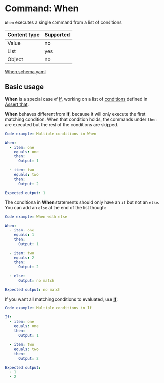 # Command: When

`When` executes a single command from a list of conditions

| Content type | Supported |
|--------------|-----------|
| Value        | no        |
| List         | yes       |
| Object       | no        |

[When.schema.yaml](schema/When.schema.yaml)

## Basic usage

**When** is a special case of [If](If.spec.md), working on a list
of [conditions](../testing/Assert%20that.spec.md#conditions)
defined in [Assert that](../testing/Assert%20that.spec.md).

**When** behaves different from **If**, because it will only execute the first matching condition. When that condition
holds, the commands under `then` are executed but the rest of the conditions are skipped.

```yaml specscript
Code example: Multiple conditions in When

When:
  - item: one
    equals: one
    then:
      Output: 1

  - item: two
    equals: two
    then:
      Output: 2

Expected output: 1
```

The conditiona in **When** statements should only have an `if` but not an `else`. You can add an `else` at the end of
the list though:

```yaml specscript
Code example: When with else

When:
  - item: one
    equals: 1
    then:
      Output: 1

  - item: two
    equals: 2
    then:
      Output: 2

  - else:
      Output: no match

Expected output: no match
```

If you want all matching conditions to evaluated, use **[If](If.spec.md)**:

```yaml specscript
Code example: Multiple conditions in If

If:
  - item: one
    equals: one
    then:
      Output: 1

  - item: two
    equals: two
    then:
      Output: 2

Expected output:
  - 1
  - 2
```
